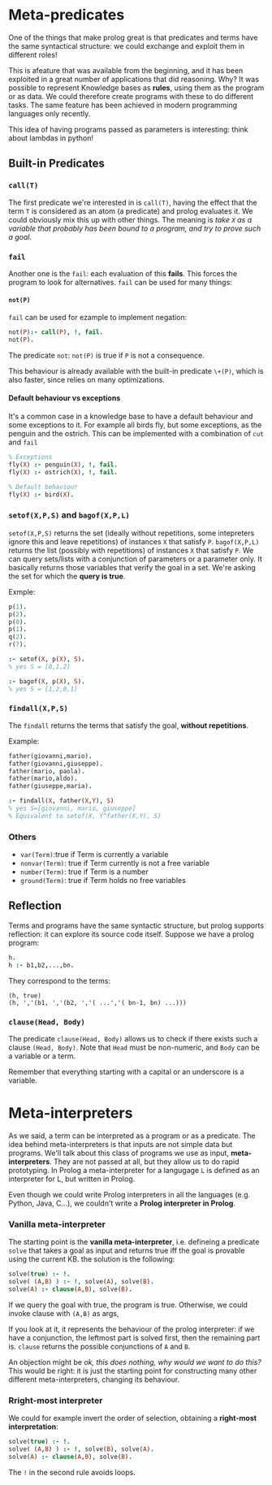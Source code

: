 # Meta-predicates

One of the things that make prolog great is that predicates and terms have the same syntactical structure: we could exchange and exploit them in different roles!

This is  afeature that was available from the beginning, and it has been exploited in a great number of applications that did reasoning. Why? It was possible to represent Knowledge bases as **rules**, using them as the program or as data. We could therefore create programs with these to do different tasks. The same feature has been achieved in modern programming languages only recently.

This idea of having programs passed as parameters is interesting: think about lambdas in python!

## Built-in Predicates

### `call(T)`
The first predicate we're interested in is `call(T)`, having the effect that the term `T` is considered as an atom (a predicate) and prolog evaluates it. We could obviously mix this up with other things. The meaning is *take `X` as a variable that probably has been bound to a program, and try to prove such a goal*.

### `fail`
Another one is the `fail`: each evaluation of this **fails**. This forces the program to look for alternatives. `fail` can be used for many things:

#### `not(P)`
`fail` can be used for ezample to implement negation:
```prolog
not(P):- call(P), !, fail.
not(P).
```
The predicate `not`: `not(P)` is true if `P` is not a consequence.

This behaviour is already available with the built-in predicate `\+(P)`, which is also faster, since relies on many optimizations.

#### Default behaviour vs exceptions
It's a common case in a knowledge base to have a default behaviour and some exceptions to it. For example all birds fly, but some exceptions, as the penguin and the ostrich. This can be implemented with a combination of `cut` and `fail`

```prolog
% Exceptions
fly(X) :- penguin(X), !, fail.
fly(X) :- ostrich(X), !, fail.

% Default behaviour
fly(X) :- bird(X).
```

### `setof(X,P,S)` and `bagof(X,P,L)`
`setof(X,P,S)` returns the set (ideally without repetitions, some intepreters ignore this and leave repetitions) of instances `X` that satisfy `P`. 
`bagof(X,P,L)` returns the list (possibly with repetitions) of instances `X` that satisfy `P`.
We can query sets/lists with a conjunction of parameters or a parameter only.
It basically returns those variables that verify the goal in a set.
We're asking the set for which the **query is true**.

Exmple:
```prolog
p(1).
p(2).
p(0).
p(1).
q(2).
r(7).

:- setof(X, p(X), S).
% yes S = [0,1,2]

:- bagof(X, p(X), S).
% yes S = [1,2,0,1]
```

### `findall(X,P,S)`
The `findall` returns the terms that satisfy the goal, **without repetitions**.

Example:
```prolog
father(giovanni,mario).
father(giovanni,giuseppe).
father(mario, paola).
father(mario,aldo).
father(giuseppe,maria).

:- findall(X, father(X,Y), S)
% yes S=[giovanni, mario, giuseppe]
% Equivalent to setof(X, Y^father(X,Y), S)
```

### Others
* `var(Term)`:true if Term is currently a variable
* `nonvar(Term)`: true if Term currently is not a free variable
* `number(Term)`: true if Term is a number
* `ground(Term)`: true if Term holds no free variables

## Reflection

Terms and programs have the same syntactic structure, but prolog supports reflection: it can explore its source code itself. Suppose we have a prolog program:

```prolog
h.
h :- b1,b2,...,bn.
```

They correspond to the terms:

```
(h, true)
(h, ','(b1, ','(b2, ','( ...','( bn-1, bn) ...)))
```

### `clause(Head, Body)`
The predicate `clause(Head, Body)` allows us to check if there exists such a clause `(Head, Body)`. Note that `Head` must be non-numeric, and `Body` can be a variable or a term.

Remember that everything starting with a capital or an underscore is a variable.

# Meta-interpreters

As we said, a term can be interpreted as a program or as a predicate. The idea behind meta-interpreters is that inputs are not simple data but programs. We'll talk about this class of programs we use as input, **meta-interpreters**. They are not passed at all, but they allow us to do rapid prototyping. In Prolog a meta-interpreter for a langugage `L` is defined as an interpreter for L, but written in Prolog. 

Even though we could write Prolog interpreters in all the languages (e.g. Python, Java, C...), we couldn't write a **Prolog interpreter in Prolog**. 

### Vanilla meta-interpreter
The starting point is the **vanilla meta-interpreter**, i.e. defineing a predicate `solve` that takes a goal as input and returns true iff the goal is provable using the current KB. the solution is the following:

```prolog
solve(true) :- !.
solve( (A,B) ) :- !, solve(A), solve(B).
solve(A) :- clause(A,B), solve(B).
```

If we query the goal with true, the program is true. Otherwise, we could invoke clause with `(A,B)` as args, 

If you look at it, it represents the behaviour of the prolog interpreter: if we have a conjunction, the leftmost part is solved first, then the remaining part is. `clause` returns the possible conjunctions of `A` and `B`.

An objection might be *ok, this does nothing, why would we want to do this?* This would be right: it is just the starting point for constructing many other different meta-interpreters, changing its behaviour.

### Rright-most interpreter
We could for example invert the order of selection, obtaining a **right-most interpretation**:

```prolog
solve(true) :- !.
solve( (A,B) ) :- !, solve(B), solve(A).
solve(A) :- clause(A,B), solve(B).
```

The `!` in the second rule avoids loops.

